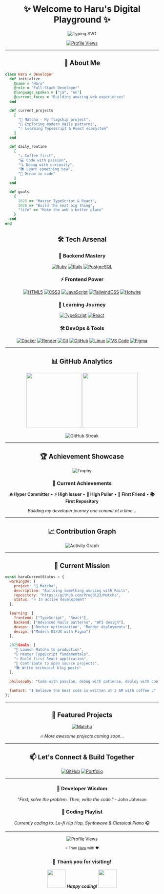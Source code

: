 <div align="center">

# ✨ Welcome to Haru's Digital Playground ✨

<img src="https://readme-typing-svg.herokuapp.com?font=Fira+Code&size=32&duration=2800&pause=2000&color=A9FEF7&center=true&vCenter=true&width=940&lines=🚀+Full-Stack+Developer+%7C+Ruby+on+Rails+Expert;💎+Building+Beautiful+Web+Experiences;🔥+Hotwire+%26+Modern+Rails+Enthusiast;⚡+Currently+Learning+TypeScript+%2B+React" alt="Typing SVG" />

<br>

[![Profile Views](https://komarev.com/ghpvc/?username=Prog0123&color=blueviolet&style=for-the-badge&label=Profile+Views)](https://github.com/Prog0123)

</div>

---

<div align="center">

## 🎯 About Me

</div>

```ruby
class Haru < Developer
  def initialize
    @name = "Haru"
    @role = "Full-Stack Developer"
    @language_spoken = ["ja", "en"]
    @current_focus = "Building amazing web experiences"
  end

  def current_projects
    [
      "🎯 Matcha - My flagship project",
      "🚀 Exploring modern Rails patterns",
      "💡 Learning TypeScript & React ecosystem"
    ]
  end

  def daily_routine
    [
      "☕ Coffee first",
      "💻 Code with passion", 
      "🔍 Debug with curiosity",
      "📚 Learn something new",
      "🌙 Dream in code"
    ]
  end

  def goals
    {
      2025 => "Master TypeScript & React",
      2026 => "Build the next big thing",
      "life" => "Make the web a better place"
    }
  end
end
```

<div align="center">

## 🛠️ Tech Arsenal

</div>

<div align="center">

### 💎 Backend Mastery
[![Ruby](https://img.shields.io/badge/Ruby-CC342D?style=for-the-badge&logo=ruby&logoColor=white)](https://www.ruby-lang.org/)
[![Rails](https://img.shields.io/badge/Ruby_on_Rails-CC0000?style=for-the-badge&logo=ruby-on-rails&logoColor=white)](https://rubyonrails.org/)
[![PostgreSQL](https://img.shields.io/badge/PostgreSQL-336791?style=for-the-badge&logo=postgresql&logoColor=white)](https://www.postgresql.org/)

### ⚡ Frontend Power
[![HTML5](https://img.shields.io/badge/HTML5-E34F26?style=for-the-badge&logo=html5&logoColor=white)](https://developer.mozilla.org/en-US/docs/Web/HTML)
[![CSS3](https://img.shields.io/badge/CSS3-1572B6?style=for-the-badge&logo=css3&logoColor=white)](https://developer.mozilla.org/en-US/docs/Web/CSS)
[![JavaScript](https://img.shields.io/badge/JavaScript-F7DF1E?style=for-the-badge&logo=javascript&logoColor=black)](https://developer.mozilla.org/en-US/docs/Web/JavaScript)
[![TailwindCSS](https://img.shields.io/badge/Tailwind_CSS-38B2AC?style=for-the-badge&logo=tailwind-css&logoColor=white)](https://tailwindcss.com/)
[![Hotwire](https://img.shields.io/badge/Hotwire-CC0000?style=for-the-badge&logo=ruby-on-rails&logoColor=white)](https://hotwired.dev/)

### 🚀 Learning Journey
[![TypeScript](https://img.shields.io/badge/TypeScript-3178C6?style=for-the-badge&logo=typescript&logoColor=white&opacity=0.7)]()
[![React](https://img.shields.io/badge/React-61DAFB?style=for-the-badge&logo=react&logoColor=black&opacity=0.7)]()

### 🛠️ DevOps & Tools
[![Docker](https://img.shields.io/badge/Docker-2496ED?style=for-the-badge&logo=docker&logoColor=white)](https://www.docker.com/)
[![Render](https://img.shields.io/badge/Render-46E3B7?style=for-the-badge&logo=render&logoColor=white)](https://render.com/)
[![Git](https://img.shields.io/badge/Git-F05032?style=for-the-badge&logo=git&logoColor=white)](https://git-scm.com/)
[![GitHub](https://img.shields.io/badge/GitHub-181717?style=for-the-badge&logo=github&logoColor=white)](https://github.com/)
[![Linux](https://img.shields.io/badge/Linux-FCC624?style=for-the-badge&logo=linux&logoColor=black)](https://www.linux.org/)
[![VS Code](https://img.shields.io/badge/VS_Code-007ACC?style=for-the-badge&logo=visual-studio-code&logoColor=white)](https://code.visualstudio.com/)
[![Figma](https://img.shields.io/badge/Figma-F24E1E?style=for-the-badge&logo=figma&logoColor=white)](https://www.figma.com/)

</div>

---

<div align="center">

## 📊 GitHub Analytics

</div>

<div align="center">

<img height="180em" src="https://github-readme-stats-eight-theta.vercel.app/api?username=Prog0123&show_icons=true&theme=algolia&include_all_commits=true&count_private=true"/>
<img height="180em" src="https://github-readme-stats-eight-theta.vercel.app/api/top-langs/?username=Prog0123&layout=compact&langs_count=8&theme=algolia"/>

</div>

<div align="center">

![GitHub Streak](https://streak-stats.demolab.com/?user=Prog0123&theme=algolia&border_radius=5)

</div>

---

<div align="center">

## 🏆 Achievement Showcase

</div>

<div align="center">

![Trophy](https://github-profile-trophy.vercel.app/?username=Prog0123&theme=algolia&no-frame=true&no-bg=true&margin-w=4&column=4&rank=SECRET,SSS,SS,S,AAA,AA,A,B,C)

</div>

<div align="center">

### 🎯 Current Achievements
**🔥 Hyper Committer** • **⚡ High Issuer** • **🚀 High Puller** • **👥 First Friend** • **📚 First Repository**

*Building my developer journey one commit at a time...*

</div>

---

<div align="center">

## 📈 Contribution Graph

</div>

<div align="center">

![Activity Graph](https://github-readme-activity-graph.vercel.app/graph?username=Prog0123&custom_title=Haru's%20Contribution%20Graph&bg_color=050F2C&color=00D8FF&line=00D8FF&point=FFFFFF&area=true&hide_border=true)

</div>

---

<div align="center">

## 🎯 Current Mission

</div>

```javascript
const haruCurrentStatus = {
  workingOn: {
    project: "🎯 Matcha",
    description: "Building something amazing with Rails",
    repository: "https://github.com/Prog0123/Matcha",
    status: "🔥 In active development"
  },
  
  learning: {
    frontend: ["TypeScript", "React"],
    backend: ["Advanced Rails patterns", "API design"],
    devops: ["Docker optimization", "Render deployments"],
    design: ["Modern UI/UX with Figma"]
  },
  
  2025Goals: [
    "🚀 Launch Matcha to production",
    "💪 Master TypeScript fundamentals", 
    "⚛️ Build first React application",
    "🌟 Contribute to open source projects",
    "📚 Write technical blog posts"
  ],
  
  philosophy: "Code with passion, debug with patience, deploy with confidence",
  
  funFact: "I believe the best code is written at 2 AM with coffee ☕"
};
```

---

<div align="center">

## 🌟 Featured Projects

</div>

<div align="center">

[![Matcha](https://github-readme-stats.vercel.app/api/pin/?username=Prog0123&repo=Matcha&theme=algolia)](https://github.com/Prog0123/Matcha)

*🔥 More awesome projects coming soon...*

</div>

---

<div align="center">

## 📫 Let's Connect & Build Together

</div>

<div align="center">

[![GitHub](https://img.shields.io/badge/GitHub-100000?style=for-the-badge&logo=github&logoColor=white)](https://github.com/Prog0123)
[![Portfolio](https://img.shields.io/badge/Portfolio-FF5722?style=for-the-badge&logo=todoist&logoColor=white)](#)

</div>

---

<div align="center">

### 💭 Developer Wisdom

*"First, solve the problem. Then, write the code."* - John Johnson

### 🎵 Coding Playlist

*Currently coding to: Lo-fi Hip Hop, Synthwave & Classical Piano* 🎧

</div>

---

<div align="center">

![Profile Views](https://visitor-badge.laobi.icu/badge?page_id=Prog0123.Prog0123&style=flat-square&color=0088cc)

<sub>⭐️ From [Haru](https://github.com/Prog0123) with ❤️</sub>

</div>

<div align="center">

### 🌈 Thank you for visiting!

<img src="https://media.giphy.com/media/LnQjpWaON8nhr21vNW/giphy.gif" width="60"> <em><b>Happy coding!</b></em> <img src="https://media.giphy.com/media/7j2hfyeVcDtf2/giphy.gif" width="60">

</div>
